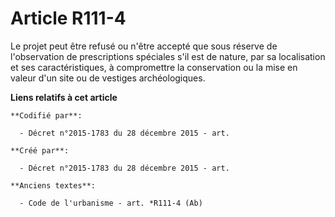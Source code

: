 # Article R111-4

Le projet peut être refusé ou n'être accepté que sous réserve de l'observation de prescriptions spéciales s'il est de nature,
par sa localisation et ses caractéristiques, à compromettre la conservation ou la mise en valeur d'un site ou de vestiges
archéologiques.

**Liens relatifs à cet article**

	**Codifié par**:

	  - Décret n°2015-1783 du 28 décembre 2015 - art.

	**Créé par**:

	  - Décret n°2015-1783 du 28 décembre 2015 - art.

	**Anciens textes**:

	  - Code de l'urbanisme - art. *R111-4 (Ab)
